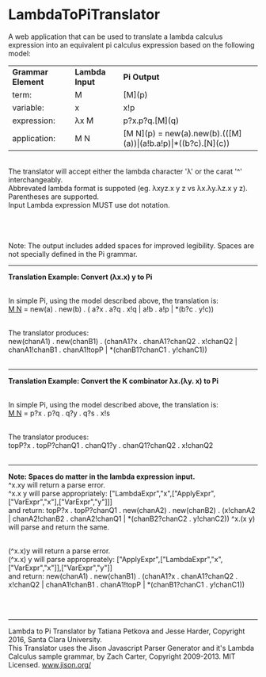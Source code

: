 # LambdaToPiTranslator
A web application that can be used to translate a lambda calculus expression into an equivalent pi calculus expression based on the following model:

<p>
<table style="width:100%">
<tr>
<td><b>Grammar Element</b></td>
<td><b>Lambda Input</b></td>
<td><b>Pi Output</b></td>
</tr>
<tr>
<td>term:</td>
<td>M</td>
<td>[M](p)</td>
</tr>
<tr>
<td>variable:</td>
<td>x</td>
<td>x!p</td>
</tr>

<tr>
<td>expression:</td>
<td>λx M</td>
<td>p?x.p?q.[M](q)</td>
</tr>
<tr>
<td>application:</td>
<td>M N</td>
<td>[M N](p) = new(a).new(b).(([M](a))|(a!b.a!p)|*((b?c).[N](c))</td>
</tr>
</table>

<br>The translator will accept either the lambda character 'λ' or the carat '^' interchangeably. <br>
Abbrevated lambda format is suppoted (eg. λxyz.x y z vs λx.λy.λz.x y z). <br>
Parentheses are supported. <br>
Input Lambda expression MUST use dot notation.<br><br>

<br><br>
Note: The output includes added spaces for improved legibility. Spaces are not specially defined in the Pi grammar.<br>
<hr>
<b>Translation Example: Convert (λx.x) y to Pi</b><br><br>

In simple Pi, using the model described above, the translation is: <br>
[M N](p) = new(a) . new(b) . ( a?x . a?q . x!q | a!b . a!p | *(b?c . y!c))<br><br>

The translator produces: <br>
new(chanA1) . new(chanB1) . (chanA1?x . chanA1?chanQ2 . x!chanQ2 | chanA1!chanB1 . chanA1!topP | *(chanB1?chanC1 . y!chanC1))<br><br>

<hr>

<b>Translation Example: Convert the K combinator λx.(λy. x) to Pi</b><br><br>

In simple Pi, using the model described above, the translation is: <br>
[M N](p) = p?x . p?q . q?y . q?s . x!s <br><br>

The translator produces: <br>
topP?x . topP?chanQ1 . chanQ1?y . chanQ1?chanQ2 . x!chanQ2<br><br>

<hr>

<b>Note: Spaces do matter in the lambda expression input. </b><br>
^x.xy will return a parse error. <br>
^x.x y will parse appropriately: ["LambdaExpr","x",["ApplyExpr",["VarExpr","x"],["VarExpr","y"]]]<br>
and return: topP?x . topP?chanQ1 . new(chanA2) . new(chanB2) . (x!chanA2 | chanA2!chanB2 . chanA2!chanQ1 | *(chanB2?chanC2 . y!chanC2))
^x.(x y) will parse and return the same.<br><br>

(^x.x)y will return a parse error.<br>
(^x.x) y will parse appropreately: ["ApplyExpr",["LambdaExpr","x",["VarExpr","x"]],["VarExpr","y"]]<br>
and return: new(chanA1) . new(chanB1) . (chanA1?x . chanA1?chanQ2 . x!chanQ2 | chanA1!chanB1 . chanA1!topP | *(chanB1?chanC1 . y!chanC1))

<br><br>
<hr>
Lambda to Pi Translator by Tatiana Petkova and Jesse Harder, Copyright 2016, Santa Clara University.<br>
This Translator uses the Jison Javascript Parser Generator and it's Lambda Calculus sample grammar, by Zach Carter, Copyright 2009-2013. MIT Licensed.
<a href="www.jison.org">www.jison.org/</a>


</p>


</body>
</html>
